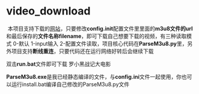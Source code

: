 # video_download

​	本项目支持下载的[网站](https://t.cn/AiRhTVdv)，只要修改**config.init**配置文件里里面的**m3u8文件的url**和最后保存的**文件名称filename**，即可下载自己想要下载的视频，有三种读取模式 0-默认 1-input输入 2-配置文件读取，项目核心代码在**ParseM3u8.py**里，另外项目支持**断线重连**，只要代码还在运行网络好转后会继续下载



双击**run.bat**文件即可下载 罗小黑战记大电影



**ParseM3u8.exe**是我已经静态编译的文件，与**config.ini**文件一起使用，你也可以运行install.bat编译自己修改的ParseM3u8.py文件